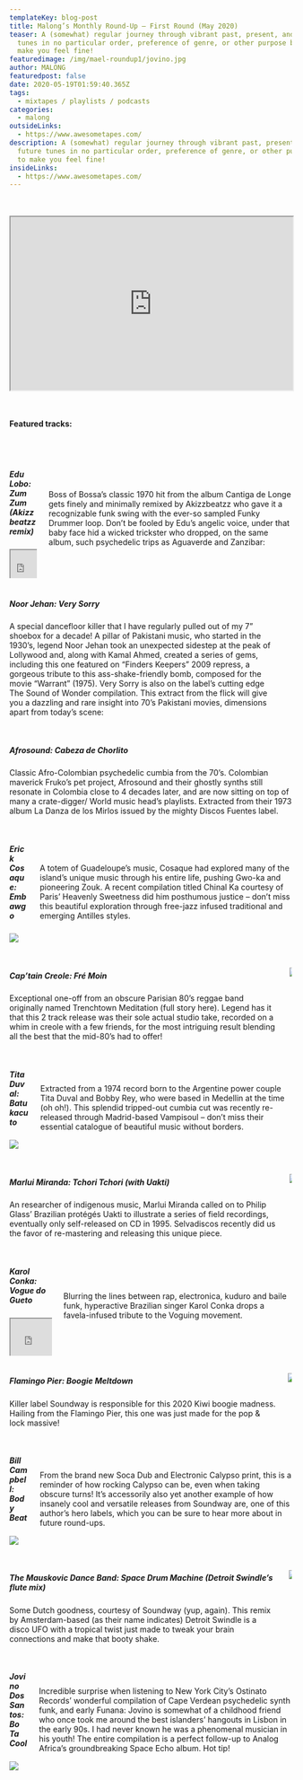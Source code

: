 ```yaml
---
templateKey: blog-post
title: Malong’s Monthly Round-Up – First Round (May 2020)
teaser: A (somewhat) regular journey through vibrant past, present, and future
  tunes in no particular order, preference of genre, or other purpose but to
  make you feel fine!
featuredimage: /img/mael-roundup1/jovino.jpg
author: MALONG
featuredpost: false
date: 2020-05-19T01:59:40.365Z
tags:
  - mixtapes / playlists / podcasts
categories:
  - malong
outsideLinks:
  - https://www.awesometapes.com/
description: A (somewhat) regular journey through vibrant past, present, and
  future tunes in no particular order, preference of genre, or other purpose but
  to make you feel fine!
insideLinks:
  - https://www.awesometapes.com/
---
```

<style>
.embed-container {
	position: relative;
	padding-bottom: 56.25%; /* 16:9 */
	padding-top: 25px;
	height: 0;
}
.embed-container iframe {
	position: absolute;
	top: 0;
	left: 0;
	width: 100%;
	height: 100%;
}
.got-text {
  align-items: center;
  display: flex;
}
.with-title {
  flex-direction: column;
}
</style>
<br>
<br>
<div class='embed-container'>
<iframe src="https://w.soundcloud.com/player/?url=https%3A//api.soundcloud.com/tracks/822003580&color=%23ff5500&auto_play=false&hide_related=false&show_comments=true&show_user=true&show_reposts=false&show_teaser=true&visual=true"></iframe><div><a href="https://soundcloud.com/the-asymetrics" title="The Asymetrics" target="_blank" style="color: #cccccc; text-decoration: none;">The Asymetrics</a> · <a href="https://soundcloud.com/the-asymetrics/malongs-monthly-round-up-1may-2020" title="Malong&#x27;s monthly round-up # 1(May 2020)" target="_blank" style="color: #cccccc; text-decoration: none;">Malong&#x27;s monthly round-up # 1(May 2020)</a></div>
</div>
<br>
<br>

#### Featured tracks:
<br>
<br>
<div class="columns">
  <div class="column">

   ##### Edu Lobo: Zum Zum (Akizzbeatzz remix)

  <div class='embed-container'>
    <iframe src='https://www.youtube.com/embed/60yazKWu6Wkl'></iframe>
  </div>
  </div>
  <div class="column got-text">
  Boss of Bossa’s classic 1970 hit from the album Cantiga de Longe gets finely and minimally remixed by Akizzbeatzz who gave it a recognizable funk swing with the ever-so sampled Funky Drummer loop.  Don’t be fooled by Edu’s angelic voice, under that baby face hid a wicked trickster who dropped, on the same album, such psychedelic trips as Aguaverde and Zanzibar:
  </div>
</div>
<br>

<div class="columns">
  <div class="column got-text">
  <div class="with-title">

  ##### Noor Jehan: Very Sorry
  A special dancefloor killer that I have regularly pulled out of my 7” shoebox for a decade! A pillar of Pakistani music, who started in the 1930’s, legend Noor Jehan took an unexpected sidestep at the peak of Lollywood and, along with Kamal Ahmed, created a series of gems, including this one featured on “Finders Keepers” 2009 repress, a gorgeous tribute to this ass-shake-friendly bomb, composed for the movie “Warrant” (1975).  Very Sorry is also on the label’s cutting edge The Sound of Wonder compilation. This extract from the flick will give you a dazzling and rare insight into 70’s Pakistani movies, dimensions apart from today’s scene:
  </div>
  </div>
  <div class="column">
    <div class='embed-container'>
    <iframe src='https://www.youtube.com/embed/KlSprUw6y0o'></iframe>
  </div>
  </div>
</div>
<br>

##### Afrosound: Cabeza de Chorlito
Classic Afro-Colombian psychedelic cumbia from the 70’s. Colombian maverick Fruko’s pet project, Afrosound and their ghostly synths still resonate in Colombia close to 4 decades later, and are now sitting on top of many a crate-digger/ World music head’s playlists. Extracted from their 1973 album La Danza de los Mirlos issued by the mighty Discos Fuentes label.
<br>
<br>
<div class="columns">
  <div class="column is-4">

  ##### Erick Cosaque: Embawgo

![](/img/mael-roundup1/erick-cosaque.jpg)

  </div>
  <div class="column got-text">
  A totem of Guadeloupe’s music, Cosaque had explored many of the island’s unique music through his entire life, pushing Gwo-ka and pioneering Zouk. A recent compilation titled Chinal Ka courtesy of Paris’ Heavenly Sweetness did him posthumous justice – don’t miss this beautiful exploration through free-jazz infused traditional and emerging Antilles styles.
  </div>
</div>
<br>
<div class="columns">
  <div class="column got-text">
  <div class="with-title">

  ##### Cap’tain Creole: Fré Moin
  Exceptional one-off  from an obscure Parisian 80’s reggae band originally named Trenchtown Meditation  (full story here). Legend has it that this 2 track release was their sole actual studio take, recorded on a whim in creole with a few friends, for the most intriguing result blending all the best that the mid-80’s had to offer!
  </div>
  </div>
  <div class="column is-4">

![](/img/mael-roundup1/captain-creole.png)

  </div>
</div>
<br>

<div class="columns">
  <div class="column is-4">

##### Tita Duval: Batukacuto

![](/img/mael-roundup1/tita-duval.jpg)

  </div>
  <div class="column got-text">
  Extracted from a 1974 record born to the Argentine power couple Tita Duval and Bobby Rey, who were based in Medellin at the time (oh oh!). This splendid tripped-out cumbia cut was recently re-released through Madrid-based Vampisoul – don’t miss their essential catalogue of beautiful music without borders.
  </div>
</div>
<br>
<div class="columns">
  <div class="column got-text">
  <div class="with-title">

  ##### Marlui Miranda: Tchori Tchori (with Uakti)
  An researcher of indigenous music, Marlui Miranda called on to Philip Glass’ Brazilian protégés Uakti to illustrate a series of field recordings, eventually only self-released on CD in 1995.  Selvadiscos recently did us the favor of re-mastering and releasing this unique piece.
  </div>
  </div>
  <div class="column is-4">

![](/img/mael-roundup1/marlui-miranda.jpg)

  </div>
</div>
<br>
<div class="columns">
  <div class="column">

  ##### Karol Conka: Vogue do Gueto

  <div class='embed-container'>
      <iframe src='https://www.youtube.com/embed/RokisLL29BM'></iframe>
    </div>
  </div>
  <div class="column got-text">
  Blurring the lines between rap, electronica, kuduro and baile funk, hyperactive Brazilian singer Karol Conka drops a favela-infused tribute to the Voguing movement.
  </div>
</div>
<br>
<div class="columns">
  <div class="column got-text">
  <div class="with-title">

  ##### Flamingo Pier: Boogie Meltdown
  Killer label Soundway is responsible for this 2020 Kiwi boogie madness. Hailing from the Flamingo Pier, this one was just made for the pop & lock massive!
  </div>
  </div>
  <div class="column is-4">

![](/img/mael-roundup1/flamingo-pier.jpg)

  </div>
</div>
<br>
<div class="columns">
  <div class="column is-4">

##### Bill Campbell: Body Beat

![](/img/mael-roundup1/bill-campbell.jpg)

  </div>
  <div class="column got-text">
  From the brand new Soca Dub and Electronic Calypso print, this is a reminder of how rocking Calypso can be, even when taking obscure turns! It’s accessorily also yet another example of how insanely cool and versatile releases from Soundway are, one of this author’s hero labels, which you can be sure to hear more about in future round-ups.
  </div>
</div>
<br>
<div class="columns">
  <div class="column got-text">
  <div class="with-title">

  ##### The Mauskovic Dance Band: Space Drum Machine (Detroit Swindle’s flute mix)
  Some Dutch goodness, courtesy of Soundway (yup, again). This remix by Amsterdam-based (as their name indicates) Detroit Swindle is a disco UFO with a tropical twist just made to tweak your brain connections and make that booty shake.
  </div>
  </div>
  <div class="column is-4">

![](/img/mael-roundup1/mauskovic-dance-band.jpg)

  </div>
</div>
<br>
<div class="columns">
  <div class="column is-4">

##### Jovino Dos Santos: Bo Ta Cool

![](/img/mael-roundup1/jovino.jpg)

  </div>
  <div class="column got-text">
Incredible surprise when listening to New York City’s Ostinato Records’ wonderful compilation of Cape Verdean psychedelic synth funk, and early Funana: Jovino is somewhat of a childhood friend who once took me around the best islanders’ hangouts in Lisbon in the early 90s. I had never known he was a phenomenal musician in his youth!
The entire compilation is a perfect follow-up to Analog Africa’s groundbreaking Space Echo album. Hot tip!
  </div>
</div>


<!--

##### Two columns
<div class="columns">
  <div class="column">
    First column
  </div>
  <div class="column">
    Second column
  </div>
</div>

-->